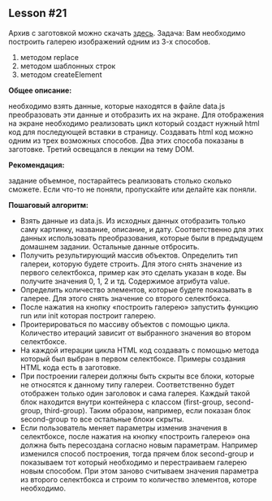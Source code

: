 Lesson #21
----------------------------

Архив с заготовкой можно скачать [здесь](http://www.jsexpert.net/wp-content/uploads/2018/01/dom_homework.zip).
Задача: Вам необходимо построить галерею изображений одним из 3-х способов.

1. методом replace
2. методом шаблонных строк
3. методом createElement

**Общее описание:** 

необходимо взять данные, которые находятся в файле data.js преобразовать эти данные и отобразить их на экране. Для отображения на экране необходимо реализовать цикл который создаст нужный html код для последующей вставки в страницу.
Создавать html код можно одним из трех возможных способов. Два этих способа показаны в заготовке. Третий освещался в лекции на тему DOM.

**Рекомендация:** 

задание объемное, постарайтесь реализовать столько сколько сможете. Если что-то не поняли, пропускайте или делайте как поняли.

**Пошаговый алгоритм:**

* Взять данные из data.js.
Из исходных данных отобразить только саму картинку, название, описание, и дату. Соответственно для этих данных использовать преобразования, которые были в предыдущем домашнем задании. Остальные данные отбросить.
* Получить результирующий массив объектов.
Определить тип галереи, которую будете строить. Для этого снять значение из первого селектбокса, пример как это сделать указан в коде. Вы получите значения 0, 1, 2 и тд. Содержимое атрибута value.
* Определить количество элементов, которые будете показывать в галерее. Для этого снять значение со второго селектбокса.
* После нажатия на кнопку «построить галерею» запустить функцию run или init которая построит галерею.
* Проитерироваться по массиву объектов с помощью цикла. Количество итераций зависит от выбранного значения во втором селектбоксе.
* На каждой итерации цикла HTML код создавать с помощью метода который был выбран в первом селектбоксе. Примеры создания HTML кода есть в заготовке.
* При построении галереи должны быть скрыты все блоки, которые не относятся к данному типу галереи. Соответственно будет отображен только один заголовок и сама галерея. Каждый такой блок находится внутри контейнера с классом (first-group, second-group, third-group). Таким образом, например, если показан блок second-group то все остальные блоки скрыты.
* Если пользователь меняет параметры изменив значения в селектбоксе, после нажатия на кнопку «построить галерею» она должна быть пересоздана согласно новым параметрам.
Например изменился способ построения, тогда прячем блок second-group и показываем тот который необходимо и перестраиваем галерею новым способом. При этом заново считываем значения параметра из второго селектбокса и строим то количество элементов, которе необходимо.
